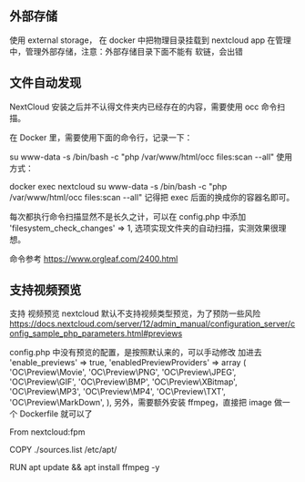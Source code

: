 ## 外部存储

使用 external storage， 在 docker 中把物理目录挂载到 nextcloud app
在管理中，管理外部存储，注意：外部存储目录下面不能有 软链，会出错

## 文件自动发现

NextCloud 安装之后并不认得文件夹内已经存在的内容，需要使用 occ 命令扫描。

在 Docker 里，需要使用下面的命令行，记录一下：

su www-data -s /bin/bash -c "php /var/www/html/occ files:scan --all"
使用方式：

docker exec nextcloud su www-data -s /bin/bash -c "php /var/www/html/occ files:scan --all"
记得把 exec 后面的换成你的容器名即可。

每次都执行命令扫描显然不是长久之计，可以在 config.php 中添加 'filesystem_check_changes' => 1, 选项实现文件夹的自动扫描，实测效果很理想。

命令参考 https://www.orgleaf.com/2400.html

## 支持视频预览

支持 视频预览
nextcloud 默认不支持视频类型预览，为了预防一些风险 https://docs.nextcloud.com/server/12/admin_manual/configuration_server/config_sample_php_parameters.html#previews

config.php 中没有预览的配置，是按照默认来的，可以手动修改 加进去
'enable_previews' => true,
'enabledPreviewProviders' =>
array (
'OC\Preview\Movie',
'OC\Preview\PNG',
'OC\Preview\JPEG',
'OC\Preview\GIF',
'OC\Preview\BMP',
'OC\Preview\XBitmap',
'OC\Preview\MP3',
'OC\Preview\MP4',
'OC\Preview\TXT',
'OC\Preview\MarkDown',
),
另外，需要额外安装 ffmpeg，直接把 image 做一个 Dockerfile 就可以了

From nextcloud:fpm

COPY ./sources.list /etc/apt/

RUN apt update && apt install ffmpeg -y
